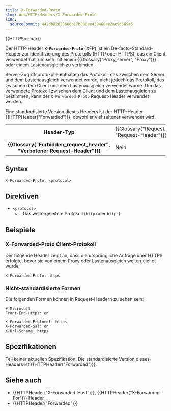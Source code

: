 ```yaml
---
title: X-Forwarded-Proto
slug: Web/HTTP/Headers/X-Forwarded-Proto
l10n:
  sourceCommit: 442db82028668b17b888ee439468ae2ac9d589a5
---
```


{{HTTPSidebar}}

Der HTTP-Header **`X-Forwarded-Proto`** (XFP) ist ein De-facto-Standard-Header zur Identifizierung des Protokolls (HTTP oder HTTPS), das ein Client verwendet hat, um sich mit einem {{Glossary("Proxy_server", "Proxy")}} oder einem Lastenausgleich zu verbinden.

Server-Zugriffsprotokolle enthalten das Protokoll, das zwischen dem Server und dem Lastenausgleich verwendet wurde, nicht jedoch das Protokoll, das zwischen dem Client und dem Lastenausgleich verwendet wurde.
Um das verwendete Protokoll zwischen dem Client und dem Lastenausgleich zu bestimmen, kann der `X-Forwarded-Proto` Request-Header verwendet werden.

Eine standardisierte Version dieses Headers ist der HTTP-Header {{HTTPHeader("Forwarded")}}, obwohl er viel seltener verwendet wird.

<table class="properties">
  <tbody>
    <tr>
      <th scope="row">Header-Typ</th>
      <td>{{Glossary("Request_header", "Request-Header")}}</td>
    </tr>
    <tr>
      <th scope="row">{{Glossary("Forbidden_request_header", "Verbotener Request-Header")}}</th>
      <td>Nein</td>
    </tr>
  </tbody>
</table>

## Syntax

```http
X-Forwarded-Proto: <protocol>
```

## Direktiven

- `<protocol>`
  - : Das weitergeleitete Protokoll (`http` oder `https`).

## Beispiele

### X-Forwarded-Proto Client-Protokoll

Der folgende Header zeigt an, dass die ursprüngliche Anfrage über HTTPS erfolgte, bevor sie von einem Proxy oder Lastenausgleich weitergeleitet wurde:

```http
X-Forwarded-Proto: https
```

### Nicht-standardisierte Formen

Die folgenden Formen können in Request-Headern zu sehen sein:

```http
# Microsoft
Front-End-Https: on

X-Forwarded-Protocol: https
X-Forwarded-Ssl: on
X-Url-Scheme: https
```

## Spezifikationen

Teil keiner aktuellen Spezifikation. Die standardisierte Version dieses Headers ist {{HTTPHeader("Forwarded")}}.

## Siehe auch

- {{HTTPHeader("X-Forwarded-Host")}}, {{HTTPHeader("X-Forwarded-For")}} Header
- {{HTTPHeader("Forwarded")}}
